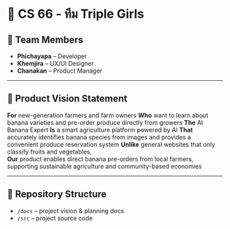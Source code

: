 # 🍌 CS 66 - ทีม Triple Girls

## 👥 Team Members
- **Phichayapa** – Developer  
- **Khemjira** – UX/UI Designer  
- **Chanakan** – Product Manager

---

## 🎯 Product Vision Statement

**For** new-generation farmers and farm owners
**Who** want to learn about banana varieties and pre-order produce directly from growers
**The** AI Banana Expert
**Is** a smart agriculture platform powered by AI
**That** accurately identifies banana species from images and provides a convenient produce reservation system
**Unlike** general websites that only classify fruits and vegetables,  
**Our** product enables direct banana pre-orders from local farmers, supporting sustainable agriculture and community-based economies

---

## 🔗 Repository Structure
- `/docs` – project vision & planning docs
- `/src` – project source code
